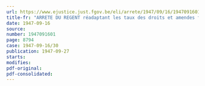 ```yaml
---
url: https://www.ejustice.just.fgov.be/eli/arrete/1947/09/16/1947091601/justel
title-fr: "ARRETE DU REGENT réadaptant les taux des droits et amendes fixés par le Code des droits de timbre"
date: 1947-09-16
source:
number: 1947091601
page: 8794
case: 1947-09-16/30
publication: 1947-09-27
starts:
modifies:
pdf-original:
pdf-consolidated:
---
```



